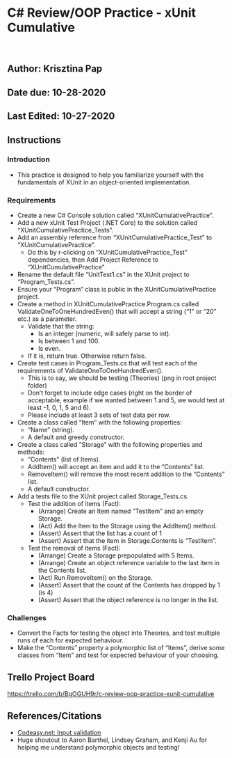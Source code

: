 # C# Review/OOP Practice - xUnit Cumulative
​
## Author: Krisztina Pap

## Date due: 10-28-2020

## Last Edited: 10-27-2020

## Instructions

### Introduction
- This practice is designed to help you familiarize yourself with the fundamentals of XUnit in an object-oriented implementation.
​
### Requirements
- Create a new C# Console solution called “XUnitCumulativePractice”.
- Add a new xUnit Test Project (.NET Core) to the solution called “XUnitCumulativePractice_Tests”.
- Add an assembly reference from “XUnitCumulativePractice_Test”  to “XUnitCumulativePractice”.
    - Do this by r-clicking on “XUnitCumulativePractice_Test” dependencies, then Add Project Reference to “XUnitCumulativePractice”
- Rename the default file “UnitTest1.cs” in the XUnit project to “Program_Tests.cs”.
- Ensure your “Program” class is public in the XUnitCumulativePractice project.
- Create a method in XUnitCumulativePractice.Program.cs called ValidateOneToOneHundredEven() that will accept a string (“1” or “20” etc.)  as a parameter.
    - Validate that the string:
        - Is an integer (numeric, will safely parse to int).
        - Is between 1 and 100.
        - Is even.
    - If it is, return true. Otherwise return false.
- Create test cases in Program_Tests.cs that will test each of the requirements of ValidateOneToOneHundredEven().
    - This is to say, we should be testing (Theories) (png in root project folder)
    - Don’t forget to include edge cases (right on the border of acceptable, example if we wanted between 1 and 5, we would test at least -1, 0, 1, 5 and 6).
    - Please include at least 3 sets of test data per row.   
- Create a class called “Item” with the following properties:
    - “Name” (string).
    - A default and greedy constructor.
 - Create a class called “Storage” with the following properties and methods:
    - “Contents” (list of Items).
    - AddItem() will accept an item and add it to the “Contents” list.
    - RemoveItem() will remove the most recent addition to the “Contents” list.
    - A default constructor.
- Add a tests file to the XUnit project called Storage_Tests.cs.
    - Test the addition of items (Fact):
        - (Arrange) Create an Item named “TestItem” and an empty Storage. 
        - (Act) Add the Item to the Storage using the AddItem() method.
        - (Assert) Assert that the list has a count of 1
        - (Assert) Assert that the item in Storage.Contents is “TestItem”.
    - Test the removal of items (Fact):	
        - (Arrange) Create a Storage prepopulated with 5 Items. 
        - (Arrange) Create an object reference variable to the last item in the Contents list.
        - (Act) Run RemoveItem() on the Storage. 
        - (Assert) Assert that the count of the Contents has dropped by 1 (is 4)
        - (Assert) Assert that the object reference is no longer in the list.
​
### Challenges
- Convert the Facts for testing the object into Theories, and test multiple runs of each for expected behaviour.
- Make the “Contents” property a polymorphic list of “Items”, derive some classes from “Item” and test for expected behaviour of your choosing.

## Trello Project Board
https://trello.com/b/BgOGUH9r/c-review-oop-practice-xunit-cumulative

## References/Citations
- [Codeasy.net: Input validation](https://codeasy.net/lesson/input_validation)
- Huge shoutout to Aaron Barthel, Lindsey Graham, and Kenji Au for helping me understand polymorphic objects and testing!